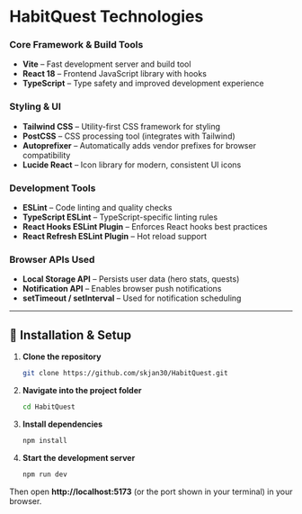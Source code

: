 # HabitQuest Technologies

### Core Framework & Build Tools
- **Vite** – Fast development server and build tool  
- **React 18** – Frontend JavaScript library with hooks  
- **TypeScript** – Type safety and improved development experience  

### Styling & UI
- **Tailwind CSS** – Utility-first CSS framework for styling  
- **PostCSS** – CSS processing tool (integrates with Tailwind)  
- **Autoprefixer** – Automatically adds vendor prefixes for browser compatibility  
- **Lucide React** – Icon library for modern, consistent UI icons  

### Development Tools
- **ESLint** – Code linting and quality checks  
- **TypeScript ESLint** – TypeScript-specific linting rules  
- **React Hooks ESLint Plugin** – Enforces React hooks best practices  
- **React Refresh ESLint Plugin** – Hot reload support  

### Browser APIs Used
- **Local Storage API** – Persists user data (hero stats, quests)  
- **Notification API** – Enables browser push notifications  
- **setTimeout / setInterval** – Used for notification scheduling  

---

## 🚀 Installation & Setup

1. **Clone the repository**  
   ```bash
   git clone https://github.com/skjan30/HabitQuest.git
   ```

2. **Navigate into the project folder**  
   ```bash
   cd HabitQuest
   ```

3. **Install dependencies**  
   ```bash
   npm install
   ```

4. **Start the development server**  
   ```bash
   npm run dev
   ```

Then open **http://localhost:5173** (or the port shown in your terminal) in your browser.  
